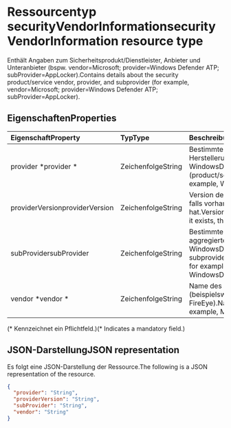 # <a name="securityvendorinformation-resource-type"></a><span data-ttu-id="58e34-101">Ressourcentyp securityVendorInformation</span><span class="sxs-lookup"><span data-stu-id="58e34-101">securityVendorInformation resource type</span></span>

<span data-ttu-id="58e34-102">Enthält Angaben zum Sicherheitsprodukt/Dienstleister, Anbieter und Unteranbieter (bspw. vendor=Microsoft; provider=Windows Defender ATP; subProvider=AppLocker).</span><span class="sxs-lookup"><span data-stu-id="58e34-102">Contains details about the security product/service vendor, provider, and subprovider (for example, vendor=Microsoft; provider=Windows Defender ATP; subProvider=AppLocker).</span></span>

## <a name="properties"></a><span data-ttu-id="58e34-103">Eigenschaften</span><span class="sxs-lookup"><span data-stu-id="58e34-103">Properties</span></span>

| <span data-ttu-id="58e34-104">Eigenschaft</span><span class="sxs-lookup"><span data-stu-id="58e34-104">Property</span></span>   | <span data-ttu-id="58e34-105">Typ</span><span class="sxs-lookup"><span data-stu-id="58e34-105">Type</span></span>|<span data-ttu-id="58e34-106">Beschreibung</span><span class="sxs-lookup"><span data-stu-id="58e34-106">Description</span></span>|
|:---------------|:--------|:----------|
|<span data-ttu-id="58e34-107">provider \*</span><span class="sxs-lookup"><span data-stu-id="58e34-107">provider \*</span></span>|<span data-ttu-id="58e34-108">Zeichenfolge</span><span class="sxs-lookup"><span data-stu-id="58e34-108">String</span></span>|<span data-ttu-id="58e34-109">Bestimmter Anbieter (Produkt/Dienst - kein Herstellerunternehmen); beispielsweise WindowsDefenderATP.</span><span class="sxs-lookup"><span data-stu-id="58e34-109">Specific provider (product/service - not vendor company); for example, WindowsDefenderATP.</span></span>|
|<span data-ttu-id="58e34-110">providerVersion</span><span class="sxs-lookup"><span data-stu-id="58e34-110">providerVersion</span></span>|<span data-ttu-id="58e34-111">Zeichenfolge</span><span class="sxs-lookup"><span data-stu-id="58e34-111">String</span></span>|<span data-ttu-id="58e34-112">Version des Anbieters oder Unteranbieters, falls vorhanden, die die Warnung ausgelöst hat.</span><span class="sxs-lookup"><span data-stu-id="58e34-112">Version of the provider or subprovider, if it exists, that generated the alert.</span></span>|
|<span data-ttu-id="58e34-113">subProvider</span><span class="sxs-lookup"><span data-stu-id="58e34-113">subProvider</span></span>|<span data-ttu-id="58e34-114">Zeichenfolge</span><span class="sxs-lookup"><span data-stu-id="58e34-114">String</span></span>|<span data-ttu-id="58e34-115">Bestimmter Unteranbieter (unter einem aggregierten Anbieter); beispielsweise WindowsDefenderATP.SmartScreen.</span><span class="sxs-lookup"><span data-stu-id="58e34-115">Specific subprovider (under aggregating provider); for example, WindowsDefenderATP.SmartScreen.</span></span>|
|<span data-ttu-id="58e34-116">vendor \*</span><span class="sxs-lookup"><span data-stu-id="58e34-116">vendor \*</span></span>|<span data-ttu-id="58e34-117">Zeichenfolge</span><span class="sxs-lookup"><span data-stu-id="58e34-117">String</span></span>|<span data-ttu-id="58e34-118">Name des Warnungs-Software-Herstellers (beispielsweise Microsoft, Dell, FireEye).</span><span class="sxs-lookup"><span data-stu-id="58e34-118">Name of the alert vendor (for example, Microsoft, Dell, FireEye).</span></span>|
<span data-ttu-id="58e34-119">(\* Kennzeichnet ein Pflichtfeld.)</span><span class="sxs-lookup"><span data-stu-id="58e34-119">(\* Indicates a mandatory field.)</span></span>

## <a name="json-representation"></a><span data-ttu-id="58e34-120">JSON-Darstellung</span><span class="sxs-lookup"><span data-stu-id="58e34-120">JSON representation</span></span>

<span data-ttu-id="58e34-121">Es folgt eine JSON-Darstellung der Ressource.</span><span class="sxs-lookup"><span data-stu-id="58e34-121">The following is a JSON representation of the resource.</span></span>
<!-- {
  "blockType": "resource",
  "optionalProperties": [

  ],
  "@odata.type": "microsoft.graph.securityVendorInformation"
}-->

```json
{
  "provider": "String",
  "providerVersion": "String",
  "subProvider": "String",
  "vendor": "String"
}

```

<!-- uuid: 8fcb5dbc-d5aa-4681-8e31-b001d5168d79
2015-10-25 14:57:30 UTC -->
<!-- {
  "type": "#page.annotation",
  "description": "securityVendorInformation resource",
  "keywords": "",
  "section": "documentation",
  "tocPath": ""
}-->

